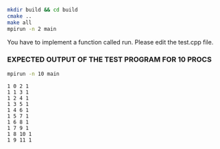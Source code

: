 ```bash
mkdir build && cd build
cmake ..
make all
mpirun -n 2 main
```

You have to implement a function called run. Please edit the test.cpp file.  

### EXPECTED OUTPUT OF THE TEST PROGRAM FOR 10 PROCS
```bash
mpirun -n 10 main
```

```
1 0 2 1 
1 1 3 1 
1 2 4 1 
1 3 5 1 
1 4 6 1 
1 5 7 1 
1 6 8 1 
1 7 9 1 
1 8 10 1 
1 9 11 1
```